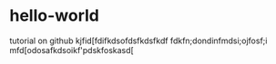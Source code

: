 # hello-world
tutorial on github
kjfid[fdifkdsofdsfkdsfkdf
fdkfn;dondinfmdsi;ojfosf;i
mfd[odosafkdsoikf'pdskfoskasd[
